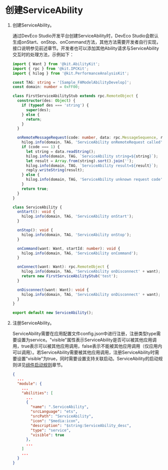 # 创建ServiceAbility
<!--Kit: Ability Kit-->
<!--Subsystem: Ability-->
<!--Owner: @xialiangwei-->
<!--SE: @jsjzju-->
<!--TSE: @lixueqing513-->


1. 创建ServiceAbility。

    通过DevEco Studio开发平台创建ServiceAbility时，DevEco Studio会默认生成onStart、onStop、onCommand方法，其他方法需要开发者自行实现，接口说明参见前述章节。开发者也可以添加其他Ability请求与ServiceAbility交互时的处理方法，示例如下：

    ```ts
    import { Want } from '@kit.AbilityKit';
    import { rpc } from '@kit.IPCKit';
    import { hilog } from '@kit.PerformanceAnalysisKit';

    const TAG: string = '[Sample_FAModelAbilityDevelop]';
    const domain: number = 0xFF00;

    class FirstServiceAbilityStub extends rpc.RemoteObject {
      constructor(des: Object) {
        if (typeof des === 'string') {
          super(des);
        } else {
          return;
        }
      }

      onRemoteMessageRequest(code: number, data: rpc.MessageSequence, reply: rpc.MessageSequence, option: rpc.MessageOption): boolean {
        hilog.info(domain, TAG, 'ServiceAbility onRemoteRequest called');
        if (code === 1) {
          let string = data.readString();
          hilog.info(domain, TAG, `ServiceAbility string=${string}`);
          let result = Array.from(string).sort().join('');
          hilog.info(domain, TAG, `ServiceAbility result=${result}`);
          reply.writeString(result);
        } else {
          hilog.info(domain, TAG, 'ServiceAbility unknown request code');
        }
        return true;
      }
    }

    class ServiceAbility {
      onStart(): void {
        hilog.info(domain, TAG, 'ServiceAbility onStart');
      }

      onStop(): void {
        hilog.info(domain, TAG, 'ServiceAbility onStop');
      }

      onCommand(want: Want, startId: number): void {
        hilog.info(domain, TAG, 'ServiceAbility onCommand');
      }

      onConnect(want: Want): rpc.RemoteObject {
        hilog.info(domain, TAG, 'ServiceAbility onDisconnect' + want);
        return new FirstServiceAbilityStub('test');
      }

      onDisconnect(want: Want): void {
        hilog.info(domain, TAG, 'ServiceAbility onDisconnect' + want);
      }
    }

    export default new ServiceAbility();
    ```

2. 注册ServiceAbility。
   
    ServiceAbility需要在应用配置文件config.json中进行注册，注册类型type需要设置为service。"visible"属性表示ServiceAbility是否可以被其他应用调用，true表示可以被其他应用调用，false表示不能被其他应用调用（仅应用内可以调用）。若ServiceAbility需要被其他应用调用，注册ServiceAbility时需要设置"visible"为true，同时需要设置支持关联启动。ServiceAbility的启动规则详见[组件启动规则](component-startup-rules.md)章节。
    
    ```json
    {
      ...
      "module": {
        ...
        "abilities": [
          ...
          {
            "name": ".ServiceAbility",
            "srcLanguage": "ets",
            "srcPath": "ServiceAbility",
            "icon": "$media:icon",
            "description": "$string:ServiceAbility_desc",
            "type": "service",
            "visible": true
          },
          ...
        ]
        ...
      }
    }
    ```

